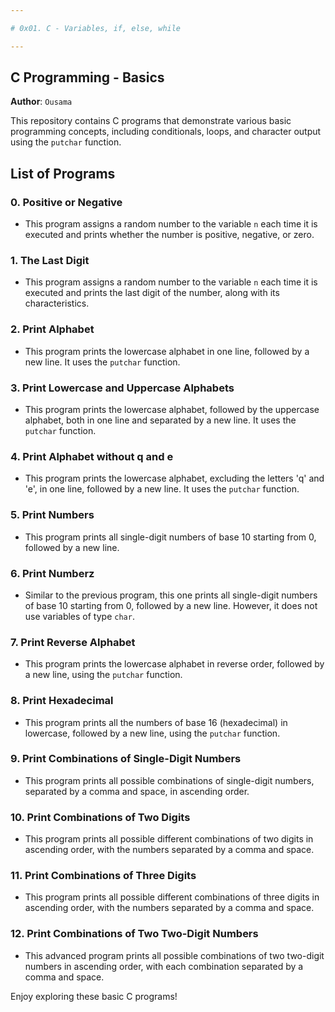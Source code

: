 ```yaml
---

# 0x01. C - Variables, if, else, while

---
```


## C Programming - Basics

**Author**: `Ousama`

This repository contains C programs that demonstrate various basic programming concepts, including conditionals, loops, and character output using the `putchar` function.

## List of Programs

### 0. Positive or Negative
- This program assigns a random number to the variable `n` each time it is executed and prints whether the number is positive, negative, or zero.

### 1. The Last Digit
- This program assigns a random number to the variable `n` each time it is executed and prints the last digit of the number, along with its characteristics.

### 2. Print Alphabet
- This program prints the lowercase alphabet in one line, followed by a new line. It uses the `putchar` function.

### 3. Print Lowercase and Uppercase Alphabets
- This program prints the lowercase alphabet, followed by the uppercase alphabet, both in one line and separated by a new line. It uses the `putchar` function.

### 4. Print Alphabet without q and e
- This program prints the lowercase alphabet, excluding the letters 'q' and 'e', in one line, followed by a new line. It uses the `putchar` function.

### 5. Print Numbers
- This program prints all single-digit numbers of base 10 starting from 0, followed by a new line.

### 6. Print Numberz
- Similar to the previous program, this one prints all single-digit numbers of base 10 starting from 0, followed by a new line. However, it does not use variables of type `char`.

### 7. Print Reverse Alphabet
- This program prints the lowercase alphabet in reverse order, followed by a new line, using the `putchar` function.

### 8. Print Hexadecimal
- This program prints all the numbers of base 16 (hexadecimal) in lowercase, followed by a new line, using the `putchar` function.

### 9. Print Combinations of Single-Digit Numbers
- This program prints all possible combinations of single-digit numbers, separated by a comma and space, in ascending order.

### 10. Print Combinations of Two Digits
- This program prints all possible different combinations of two digits in ascending order, with the numbers separated by a comma and space.

### 11. Print Combinations of Three Digits
- This program prints all possible different combinations of three digits in ascending order, with the numbers separated by a comma and space.

### 12. Print Combinations of Two Two-Digit Numbers
- This advanced program prints all possible combinations of two two-digit numbers in ascending order, with each combination separated by a comma and space.

Enjoy exploring these basic C programs!

